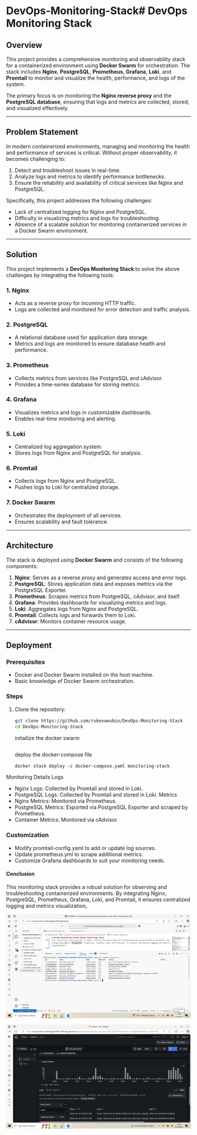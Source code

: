 # DevOps-Monitoring-Stack# DevOps Monitoring Stack

## Overview

This project provides a comprehensive monitoring and observability stack for a containerized environment using **Docker Swarm** for orchestration. The stack includes **Nginx**, **PostgreSQL**, **Prometheus**, **Grafana**, **Loki**, and **Promtail** to monitor and visualize the health, performance, and logs of the system. 

The primary focus is on monitoring the **Nginx reverse proxy** and the **PostgreSQL database**, ensuring that logs and metrics are collected, stored, and visualized effectively.

---

## Problem Statement

In modern containerized environments, managing and monitoring the health and performance of services is critical. Without proper observability, it becomes challenging to:

1. Detect and troubleshoot issues in real-time.
2. Analyze logs and metrics to identify performance bottlenecks.
3. Ensure the reliability and availability of critical services like Nginx and PostgreSQL.

Specifically, this project addresses the following challenges:
- Lack of centralized logging for Nginx and PostgreSQL.
- Difficulty in visualizing metrics and logs for troubleshooting.
- Absence of a scalable solution for monitoring containerized services in a Docker Swarm environment.

---

## Solution

This project implements a **DevOps Monitoring Stack** to solve the above challenges by integrating the following tools:

### 1. **Nginx**
   - Acts as a reverse proxy for incoming HTTP traffic.
   - Logs are collected and monitored for error detection and traffic analysis.

### 2. **PostgreSQL**
   - A relational database used for application data storage.
   - Metrics and logs are monitored to ensure database health and performance.

### 3. **Prometheus**
   - Collects metrics from services like PostgreSQL and cAdvisor.
   - Provides a time-series database for storing metrics.

### 4. **Grafana**
   - Visualizes metrics and logs in customizable dashboards.
   - Enables real-time monitoring and alerting.

### 5. **Loki**
   - Centralized log aggregation system.
   - Stores logs from Nginx and PostgreSQL for analysis.

### 6. **Promtail**
   - Collects logs from Nginx and PostgreSQL.
   - Pushes logs to Loki for centralized storage.

### 7. **Docker Swarm**
   - Orchestrates the deployment of all services.
   - Ensures scalability and fault tolerance.

---

## Architecture

The stack is deployed using **Docker Swarm** and consists of the following components:

1. **Nginx**: Serves as a reverse proxy and generates access and error logs.
2. **PostgreSQL**: Stores application data and exposes metrics via the PostgreSQL Exporter.
3. **Prometheus**: Scrapes metrics from PostgreSQL, cAdvisor, and itself.
4. **Grafana**: Provides dashboards for visualizing metrics and logs.
5. **Loki**: Aggregates logs from Nginx and PostgreSQL.
6. **Promtail**: Collects logs and forwards them to Loki.
7. **cAdvisor**: Monitors container resource usage.

---

## Deployment

### Prerequisites
- Docker and Docker Swarm installed on the host machine.
- Basic knowledge of Docker Swarm orchestration.

### Steps
1. Clone the repository:
   ```bash
   git clone https://github.com/rukevweubio/DevOps-Monitoring-Stack
   cd DevOps-Monitoring-Stack
   ```

   initailize the docker swarm 
   ```docker swarm init
   ```
   deploy the docker-compose file 
   ```
   docker stack deploy -c docker-compose.yaml monitoring-stack
   ```
Monitoring Details
Logs
- Nginx Logs: Collected by Promtail and stored in Loki.
- PostgreSQL Logs: Collected by Promtail and stored in Loki.
Metrics
- Nginx Metrics: Monitored via Prometheus.
- PostgreSQL Metrics: Exported via PostgreSQL Exporter and scraped by Prometheus.
- Container Metrics: Monitored via cAdvisor.

### Customization
- Modify promtail-config.yaml to add or update log sources.
- Update prometheus.yml to scrape additional metrics.
- Customize Grafana dashboards to suit your monitoring needs.

#### Conclusion
This monitoring stack provides a robust solution for observing and troubleshooting containerized environments. By integrating Nginx, PostgreSQL, Prometheus, Grafana, Loki, and Promtail, it ensures centralized logging and metrics visualization, 


![docker swarm replication](https://github.com/rukevweubio/DevOps-Monitoring-Stack/blob/main/picture/Screenshot%20(575).png)

![grafan loki](https://github.com/rukevweubio/DevOps-Monitoring-Stack/blob/main/picture/Screenshot%20(572).png)
